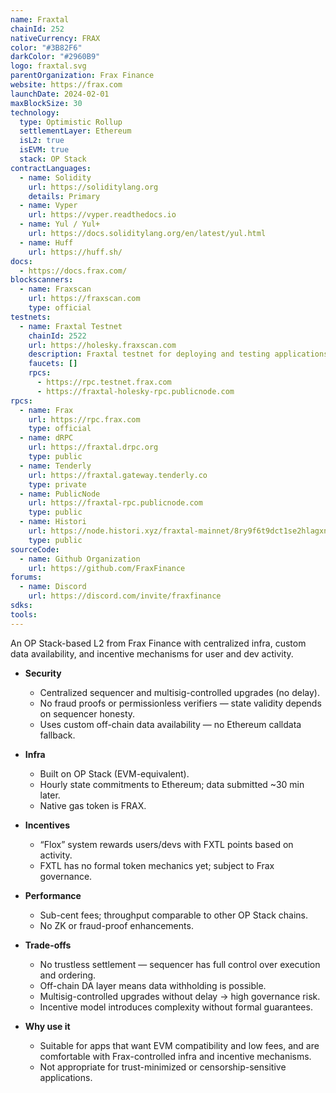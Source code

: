 ```yaml
---
name: Fraxtal
chainId: 252
nativeCurrency: FRAX
color: "#3B82F6"
darkColor: "#2960B9"
logo: fraxtal.svg
parentOrganization: Frax Finance
website: https://frax.com
launchDate: 2024-02-01
maxBlockSize: 30
technology:
  type: Optimistic Rollup
  settlementLayer: Ethereum
  isL2: true
  isEVM: true
  stack: OP Stack
contractLanguages:
  - name: Solidity
    url: https://soliditylang.org
    details: Primary
  - name: Vyper
    url: https://vyper.readthedocs.io
  - name: Yul / Yul+
    url: https://docs.soliditylang.org/en/latest/yul.html
  - name: Huff
    url: https://huff.sh/
docs:
  - https://docs.frax.com/
blockscanners:
  - name: Fraxscan
    url: https://fraxscan.com
    type: official
testnets:
  - name: Fraxtal Testnet
    chainId: 2522
    url: https://holesky.fraxscan.com
    description: Fraxtal testnet for deploying and testing applications on the Fraxtal Layer 2 network.
    faucets: []
    rpcs:
      - https://rpc.testnet.frax.com
      - https://fraxtal-holesky-rpc.publicnode.com
rpcs:
  - name: Frax
    url: https://rpc.frax.com
    type: official
  - name: dRPC
    url: https://fraxtal.drpc.org
    type: public
  - name: Tenderly
    url: https://fraxtal.gateway.tenderly.co
    type: private
  - name: PublicNode
    url: https://fraxtal-rpc.publicnode.com
    type: public
  - name: Histori
    url: https://node.histori.xyz/fraxtal-mainnet/8ry9f6t9dct1se2hlagxnd9n2a
    type: public
sourceCode:
  - name: Github Organization
    url: https://github.com/FraxFinance
forums:
  - name: Discord
    url: https://discord.com/invite/fraxfinance
sdks:
tools:
---
```


An OP Stack-based L2 from Frax Finance with centralized infra, custom data availability, and incentive mechanisms for user and dev activity.

- **Security**  
  - Centralized sequencer and multisig-controlled upgrades (no delay).  
  - No fraud proofs or permissionless verifiers — state validity depends on sequencer honesty.  
  - Uses custom off-chain data availability — no Ethereum calldata fallback.

- **Infra**  
  - Built on OP Stack (EVM-equivalent).  
  - Hourly state commitments to Ethereum; data submitted ~30 min later.  
  - Native gas token is FRAX.  

- **Incentives**  
  - “Flox” system rewards users/devs with FXTL points based on activity.  
  - FXTL has no formal token mechanics yet; subject to Frax governance.

- **Performance**  
  - Sub-cent fees; throughput comparable to other OP Stack chains.  
  - No ZK or fraud-proof enhancements.  

- **Trade-offs**  
  - No trustless settlement — sequencer has full control over execution and ordering.  
  - Off-chain DA layer means data withholding is possible.  
  - Multisig-controlled upgrades without delay → high governance risk.  
  - Incentive model introduces complexity without formal guarantees.

- **Why use it**  
  - Suitable for apps that want EVM compatibility and low fees, and are comfortable with Frax-controlled infra and incentive mechanisms.  
  - Not appropriate for trust-minimized or censorship-sensitive applications.  